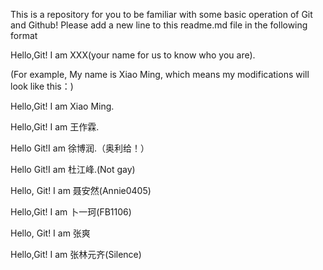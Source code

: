 
This is a repository for you  to be familiar with some basic operation of Git and Github!
Please add a new line to this readme.md file in the following format

Hello,Git! I am XXX(your name for us to know who you are).

(For example, My name is Xiao Ming, which means my modifications will look like this：)

Hello,Git! I am Xiao Ming.

Hello,Git! I am 王作霖.

Hello Git!I am 徐博润.（奥利给！）

Hello Git!I am 杜江峰.(Not gay)

Hello, Git! I am 聂安然(Annie0405)

Hello,Git! I am 卜一珂(FB1106)

Hello, Git! I am 张爽

Hello,Git! I am 张林元齐(Silence)
